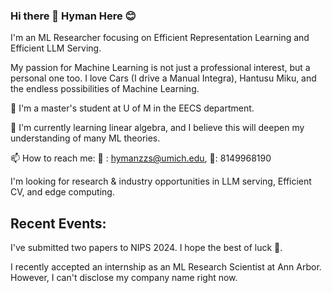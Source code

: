 ### Hi there 👋 Hyman Here 😊

I'm an ML Researcher focusing on Efficient Representation Learning and Efficient LLM Serving.

My passion for Machine Learning is not just a professional interest, but a personal one too. I love Cars (I drive a Manual Integra), Hantusu Miku, and the endless possibilities of Machine Learning.

🔭 I'm a master's student at U of M in the EECS department.

🌱 I'm currently learning linear algebra, and I believe this will deepen my understanding of many ML theories.

📫 How to reach me:  📮 : hymanzzs@umich.edu, 📱: 8149968190

I'm looking for research & industry opportunities in LLM serving, Efficient CV, and edge computing.

## Recent Events:

I've submitted two papers to NIPS 2024. I hope the best of luck 🙏.

I recently accepted an internship as an ML Research Scientist at Ann Arbor. However, I can't disclose my company name right now.


